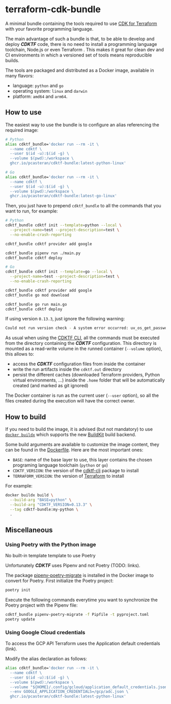 # terraform-cdk-bundle

A minimal bundle containing the tools required to use [CDK for Terraform](https://github.com/hashicorp/terraform-cdk)
with your favorite programming language.

The main advantage of such a bundle is that, to be able to develop and deploy ***CDKTF*** code, there is no need to install a
programming language toolchain, Node.js or even Terraform . This makes it great for clean dev and CI environments in which
a versioned set of tools means reproducible builds.

The tools are packaged and distributed as a Docker image, available in many flavors:

- language: `python` and `go`
- operating system: `linux` and `darwin`
- platform: `amd64` and `arm64`.

## How to use

The easiest way to use the bundle is to configure an alias referencing the required image:

```bash
# Python
alias cdktf_bundle='docker run --rm -it \
  --name cdktf \
  --user $(id -u):$(id -g) \
  --volume $(pwd):/workspace \
  ghcr.io/pcasteran/cdktf-bundle:latest-python-linux'

# Go
alias cdktf_bundle='docker run --rm -it \
  --name cdktf \
  --user $(id -u):$(id -g) \
  --volume $(pwd):/workspace \
  ghcr.io/pcasteran/cdktf-bundle:latest-go-linux'
```

Then, you just have to prepend `cdktf_bundle` to all the commands that you want to run, for example:

```bash
# Python
cdktf_bundle cdktf init --template=python --local \
  --project-name=test --project-description=test \
  --no-enable-crash-reporting

cdktf_bundle cdktf provider add google

cdktf_bundle pipenv run ./main.py
cdktf_bundle cdktf deploy

# Go
cdktf_bundle cdktf init --template=go --local \
  --project-name=test --project-description=test \
  --no-enable-crash-reporting

cdktf_bundle cdktf provider add google
cdktf_bundle go mod download

cdktf_bundle go run main.go
cdktf_bundle cdktf deploy
```

If using version `0.13.3`, just ignore the following warning:

```bash
Could not run version check - A system error occurred: uv_os_get_passwd returned ENOENT (no such file or directory)
```

As usual when using the [CDKTF CLI](https://developer.hashicorp.com/terraform/cdktf/cli-reference/commands), all the
commands must be executed from the directory containing the ***CDKTF*** configuration. This directory is mounted as a
read-write volume in the runned container (`--volume` option), this allows to:

- access the ***CDKTF*** configuration files from inside the container
- write the run artifacts inside the `cdktf.out` directory
- persist the different caches (downloaded Terraform providers, Python virtual environments, ...) inside the `.home`
  folder that will be automatically created (and marked as git ignored)

The Docker container is run as the current user (`--user` option), so all the files created during the execution will
have the correct owner.

## How to build

If you need to build the image, it is advised (but not mandatory) to
use [`docker buildx`](https://docs.docker.com/engine/reference/commandline/buildx_build/) which supports
the new [BuildKit](https://docs.docker.com/build/buildkit/) build backend.

Some build arguments are available to customize the image content, they can be found in the [Dockerfile](Dockerfile).
Here are the most important ones:

- `BASE`: name of the base layer to use, this layer contains the chosen programing language toolchain (`python` or `go`)
- `CDKTF_VERSION`: the version of the [cdktf-cli](https://www.npmjs.com/package/cdktf-cli) package to install
- `TERRAFORM_VERSION`: the version of [Terraform](https://developer.hashicorp.com/terraform/downloads) to install

For example:

```bash
docker buildx build \
  --build-arg "BASE=python" \
  --build-arg "CDKTF_VERSION=0.13.3" \
  --tag cdktf-bundle:my-python \
  .
```

## Miscellaneous

### Using Poetry with the Python image

No built-in template template to use Poetry

Unfortunately ***CDKTF*** uses Pipenv and not Poetry (TODO: links).

The package [pipenv-poetry-migrate](https://github.com/yhino/pipenv-poetry-migrate) is installed in the Docker image to
convert for Poetry.
First initialize the Poetry project:

```bash
poetry init
```

Execute the following commands everytime you want to synchronize the Poetry project with the Pipenv file:

```bash
cdktf_bundle pipenv-poetry-migrate -f Pipfile -t pyproject.toml
poetry update
```

### Using Google Cloud credentials

To access the GCP API Terraform uses the Application default credentials (link).

Modify the alias declaration as follows:

```bash
alias cdktf_bundle='docker run --rm -it \
  --name cdktf \
  --user $(id -u):$(id -g) \
  --volume $(pwd):/workspace \
  --volume "${HOME}/.config/gcloud/application_default_credentials.json":/gcp/adc.json:ro \
  --env GOOGLE_APPLICATION_CREDENTIALS=/gcp/adc.json \
  ghcr.io/pcasteran/cdktf-bundle:latest-python-linux'
```
